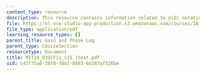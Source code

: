 ```yaml
---
content_type: resource
description: This resource contains information related to p(D) notation.
file: https://ol-ocw-studio-app-production.s3.amazonaws.com/courses/18-03sc-differential-equations-fall-2011/c47f75a638f078a188836d387af526be_MIT18_03SCF11_s15_1text.pdf
file_type: application/pdf
learning_resource_types: []
parent_title: Gain and Phase Lag
parent_type: CourseSection
resourcetype: Document
title: MIT18_03SCF11_s15_1text.pdf
uid: c47f75a6-38f0-78a1-8883-6d387af526be
---
```

